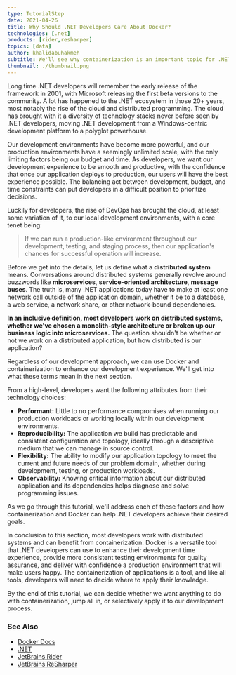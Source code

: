 ```yaml
---
type: TutorialStep
date: 2021-04-26
title: Why Should .NET Developers Care About Docker?
technologies: [.net]
products: [rider,resharper]
topics: [data]
author: khalidabuhakmeh
subtitle: We'll see why containerization is an important topic for .NET Developers.
thumbnail: ./thumbnail.png
---
```


Long time .NET developers will remember the early release of the framework in 2001, with Microsoft releasing the first beta versions to the community. A lot has happened to the .NET ecosystem in those 20+ years, most notably the rise of the cloud and distributed programming. The cloud has brought with it a diversity of technology stacks never before seen by .NET developers, moving .NET development from a Windows-centric development platform to a polyglot powerhouse.

Our development environments have become more powerful, and our production environments have a seemingly unlimited scale, with the only limiting factors being our budget and time. As developers, we want our development experience to be smooth and productive, with the confidence that once our application deploys to production, our users will have the best experience possible. The balancing act between development, budget, and time constraints can put developers in a difficult position to prioritize decisions.

Luckily for developers, the rise of DevOps has brought the cloud, at least some variation of it, to our local development environments, with a core tenet being:

> If we can run a production-like environment throughout our development, testing, and staging process, then our application's chances for successful operation will increase.

Before we get into the details, let us define what a **distributed system** means. Conversations around distributed systems generally revolve around buzzwords like **microservices**, **service-oriented architecture**, **message buses**. The truth is, many .NET applications today have to make at least one network call outside of the application domain, whether it be to a database, a web service, a network share, or other network-bound dependencies.

**In an inclusive definition, most developers work on distributed systems, whether we've chosen a monolith-style architecture or broken up our business logic into microservices.** The question shouldn't be whether or not we work on a distributed application, but how distributed is our application?

Regardless of our development approach, we can use Docker and containerization to enhance our development experience. We'll get into what these terms mean in the next section.

From a high-level, developers want the following attributes from their technology choices:

- **Performant:** Little to no performance compromises when running our production workloads or working locally within our development environments.
- **Reproducibility:** The application we build has predictable and consistent configuration and topology, ideally through a descriptive medium that we can manage in source control.
- **Flexibility:** The ability to modify our application topology to meet the current and future needs of our problem domain, whether during development, testing, or production workloads.
- **Observability:** Knowing critical information about our distributed application and its dependencies helps diagnose and solve programming issues.

As we go through this tutorial, we'll address each of these factors and how containerization and Docker can help .NET developers achieve their desired goals.

In conclusion to this section, most developers work with distributed systems and can benefit from containerization. Docker is a versatile tool that .NET developers can use to enhance their development time experience, provide more consistent testing environments for quality assurance, and deliver with confidence a production environment that will make users happy. The containerization of applications is a tool, and like all tools, developers will need to decide where to apply their knowledge.

By the end of this tutorial, we can decide whether we want anything to do with containerization, jump all in, or selectively apply it to our development process.

### See Also

- [Docker Docs](https://docs.docker.com/)
- [.NET](https://dot.net)
- [JetBrains Rider](https://jetbrains.com/rider)
- [JetBrains ReSharper](https://jetbrains.com/resharper)